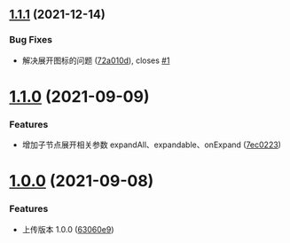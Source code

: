 ## [1.1.1](https://github.com/twp0217/react-org-chart/compare/v1.1.0...v1.1.1) (2021-12-14)

### Bug Fixes

- 解决展开图标的问题 ([72a010d](https://github.com/twp0217/react-org-chart/commit/72a010d071543bd6fca4c242c28dafdd2d37da8e)), closes [#1](https://github.com/twp0217/react-org-chart/issues/1)

# [1.1.0](https://github.com/twp0217/react-org-chart/compare/v1.0.0...v1.1.0) (2021-09-09)

### Features

- 增加子节点展开相关参数 expandAll、expandable、onExpand ([7ec0223](https://github.com/twp0217/react-org-chart/commit/7ec022334778530384924176a0f898be7dbf2773))

# [1.0.0](https://github.com/twp0217/react-org-chart/compare/63060e98760e60fd185933b0728beb07544a74e9...v1.0.0) (2021-09-08)

### Features

- 上传版本 1.0.0 ([63060e9](https://github.com/twp0217/react-org-chart/commit/63060e98760e60fd185933b0728beb07544a74e9))

